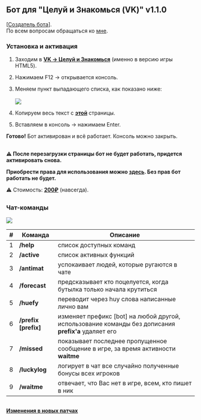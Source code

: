 ## Бот для "Целуй и Знакомься (VK)" v1.1.0

[[Создатель бота](https://vk.com/id570119284)].<br>По всем вопросам обращаться ко [мне](https://vk.com/id570119284).

### Установка и активация

1. Заходим в **[VK -> Целуй и Знакомься](https://vk.com/app3144697)** (именно в версию игры HTML5).
2. Нажимаем F12 -> открывается консоль.
3. Меняем пункт выпадающего списка, как показано ниже:<br><br> ![](/documentation/scr_console.png)

4. Копируем весь текст с **[этой](https://raw.githubusercontent.com/whyamsx/bottle.bot/main/documentation/e3c9004dedb84f067814.js)** страницы.
5. Вставляем в консоль -> нажимаем Enter.

**Готово!** Бот активирован и всё работает. Консоль можно закрыть.

##

**:warning: После перезагрузки страницы бот не будет работать, придется активировать снова.**<br>

**Приобрести права для использования можно [здесь](https://vk.com/id570119284). Без прав бот работать не будет.**

<!-- :warning: Бот в свободном доступе до 07.09.2020, после чего снова станет платным. -->

:warning: Стоимость: **[200₽](https://vk.com/id570119284)** (навсегда).

##

### Чат-команды

![](/documentation/info-markup.svg)

|  #  | Команда              | Описание                                                                                              |
| :-: | -------------------- | ----------------------------------------------------------------------------------------------------- |
|  1  | **/help**            | список доступных команд                                                                               |
|  2  | **/active**          | список активных функций                                                                               |
|  3  | **/antimat**         | успокаивает людей, которые ругаются в чате                                                            |
|  4  | **/forecast**        | предсказывает кто поцелуется, когда бутылка только начала крутиться                                   |
|  5  | **/huefy**           | переводит через huy слова написанные лично вам                                                        |
|  6  | **/prefix [prefix]** | изменяет префикс [bot] на любой другой, использование команды без дописания **prefix'a** удаляет его  |
|  7  | **/missed**          | показывает последнее пропущенное сообщение в игре, за время активности **waitme** &nbsp;&nbsp; &nbsp; |
|  8  | **/luckylog**        | логирует в чат все случайно полученные бонусы всех игроков                                            |
|  9  | **/waitme**          | отвечает, что Вас нет в игре, всем, кто пишет в ник                                                   |

##

#### [Изменения в новых патчах](https://github.com/whyamsx/bottle.bot/releases)
